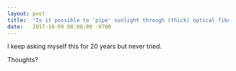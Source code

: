 ```yaml
---
layout: post
title:  "Is it possible to 'pipe' sunlight through (thick) optical fibers, to take it 5 floors down from the roof?"
date:   2017-10-09 08:00:00 -0700
---
```



I keep asking myself this for 20 years but never tried.

Thoughts?